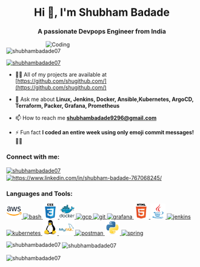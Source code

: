 <h1 align="center">Hi 👋, I'm Shubham Badade</h1>
<h3 align="center">A passionate Devpops Engineer from India</h3>
<img align="right" alt="Coding" width="400" src="https://media.licdn.com/dms/image/D5612AQE59o7cPscmMQ/article-cover_image-shrink_720_1280/0/1675763935434?e=2147483647&v=beta&t=XBRXagFpziCEeafBS3C1pU7G_ZlHyx0jQ28L_W_KP_w" /> 

<p align="left"> <img src="https://komarev.com/ghpvc/?username=shubhambadade07&label=Profile%20views&color=0e75b6&style=flat" alt="shubhambadade07" /> </p>

<p align="left"> <a href="https://twitter.com/shubhambadade07" target="blank"><img src="https://img.shields.io/twitter/follow/shubhambadade07?logo=twitter&style=for-the-badge" alt="shubhambadade07" /></a> </p>

- 👨‍💻 All of my projects are available at [https://github.com/shugithub.com/](https://github.com/shugithub.com/)

- 💬 Ask me about **Linux, Jenkins, Docker, Ansible,Kubernetes, ArgoCD, Terraform, Packer, Grafana, Prometheus**

- 📫 How to reach me **shubhambadade9296@gmail.com**

- ⚡ Fun fact **I coded an entire week using only emoji commit messages! 🚀🔥**

<h3 align="left">Connect with me:</h3>
<p align="left">
<a href="https://twitter.com/shubhambadade07" target="blank"><img align="center" src="https://raw.githubusercontent.com/rahuldkjain/github-profile-readme-generator/master/src/images/icons/Social/twitter.svg" alt="shubhambadade07" height="30" width="40" /></a>
<a href="https://linkedin.com/in/https://www.linkedin.com/in/shubham-badade-767068245/" target="blank"><img align="center" src="https://raw.githubusercontent.com/rahuldkjain/github-profile-readme-generator/master/src/images/icons/Social/linked-in-alt.svg" alt="https://www.linkedin.com/in/shubham-badade-767068245/" height="30" width="40" /></a>
</p>

<h3 align="left">Languages and Tools:</h3>
<p align="left"> <a href="https://aws.amazon.com" target="_blank" rel="noreferrer"> <img src="https://raw.githubusercontent.com/devicons/devicon/master/icons/amazonwebservices/amazonwebservices-original-wordmark.svg" alt="aws" width="40" height="40"/> </a> <a href="https://www.gnu.org/software/bash/" target="_blank" rel="noreferrer"> <img src="https://www.vectorlogo.zone/logos/gnu_bash/gnu_bash-icon.svg" alt="bash" width="40" height="40"/> </a> <a href="https://www.w3schools.com/css/" target="_blank" rel="noreferrer"> <img src="https://raw.githubusercontent.com/devicons/devicon/master/icons/css3/css3-original-wordmark.svg" alt="css3" width="40" height="40"/> </a> <a href="https://www.docker.com/" target="_blank" rel="noreferrer"> <img src="https://raw.githubusercontent.com/devicons/devicon/master/icons/docker/docker-original-wordmark.svg" alt="docker" width="40" height="40"/> </a> <a href="https://cloud.google.com" target="_blank" rel="noreferrer"> <img src="https://www.vectorlogo.zone/logos/google_cloud/google_cloud-icon.svg" alt="gcp" width="40" height="40"/> </a> <a href="https://git-scm.com/" target="_blank" rel="noreferrer"> <img src="https://www.vectorlogo.zone/logos/git-scm/git-scm-icon.svg" alt="git" width="40" height="40"/> </a> <a href="https://grafana.com" target="_blank" rel="noreferrer"> <img src="https://www.vectorlogo.zone/logos/grafana/grafana-icon.svg" alt="grafana" width="40" height="40"/> </a> <a href="https://www.w3.org/html/" target="_blank" rel="noreferrer"> <img src="https://raw.githubusercontent.com/devicons/devicon/master/icons/html5/html5-original-wordmark.svg" alt="html5" width="40" height="40"/> </a> <a href="https://www.java.com" target="_blank" rel="noreferrer"> <img src="https://raw.githubusercontent.com/devicons/devicon/master/icons/java/java-original.svg" alt="java" width="40" height="40"/> </a> <a href="https://www.jenkins.io" target="_blank" rel="noreferrer"> <img src="https://www.vectorlogo.zone/logos/jenkins/jenkins-icon.svg" alt="jenkins" width="40" height="40"/> </a> <a href="https://kubernetes.io" target="_blank" rel="noreferrer"> <img src="https://www.vectorlogo.zone/logos/kubernetes/kubernetes-icon.svg" alt="kubernetes" width="40" height="40"/> </a> <a href="https://www.linux.org/" target="_blank" rel="noreferrer"> <img src="https://raw.githubusercontent.com/devicons/devicon/master/icons/linux/linux-original.svg" alt="linux" width="40" height="40"/> </a> <a href="https://www.mysql.com/" target="_blank" rel="noreferrer"> <img src="https://raw.githubusercontent.com/devicons/devicon/master/icons/mysql/mysql-original-wordmark.svg" alt="mysql" width="40" height="40"/> </a> <a href="https://postman.com" target="_blank" rel="noreferrer"> <img src="https://www.vectorlogo.zone/logos/getpostman/getpostman-icon.svg" alt="postman" width="40" height="40"/> </a> <a href="https://www.python.org" target="_blank" rel="noreferrer"> <img src="https://raw.githubusercontent.com/devicons/devicon/master/icons/python/python-original.svg" alt="python" width="40" height="40"/> </a> <a href="https://spring.io/" target="_blank" rel="noreferrer"> <img src="https://www.vectorlogo.zone/logos/springio/springio-icon.svg" alt="spring" width="40" height="40"/> </a> </p>

<p><img align="left" src="https://github-readme-stats.vercel.app/api/top-langs?username=shubhambadade07&show_icons=true&locale=en&layout=compact" alt="shubhambadade07" /></p>

<p>&nbsp;<img align="center" src="https://github-readme-stats.vercel.app/api?username=shubhambadade07&show_icons=true&locale=en" alt="shubhambadade07" /></p>

<p><img align="center" src="https://github-readme-streak-stats.herokuapp.com/?user=shubhambadade07&" alt="shubhambadade07" /></p>
